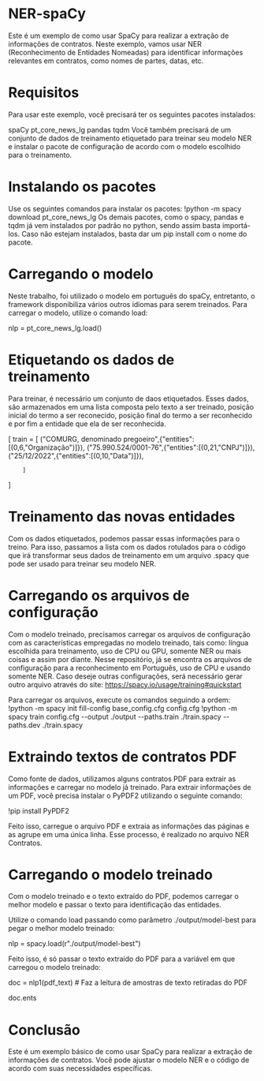 # NER-spaCy
Este é um exemplo de como usar SpaCy para realizar a extração de informações de contratos. Neste exemplo, vamos usar NER (Reconhecimento de Entidades Nomeadas) para identificar informações relevantes em contratos, como nomes de partes, datas, etc.

# Requisitos
Para usar este exemplo, você precisará ter os seguintes pacotes instalados:

spaCy
pt_core_news_lg
pandas
tqdm
Você também precisará de um conjunto de dados de treinamento etiquetado para treinar seu modelo NER e instalar o pacote de configuração de acordo com o modelo escolhido para o treinamento.

# Instalando os pacotes
Use os seguintes comandos para instalar os pacotes:
!python -m spacy download pt_core_news_lg
Os demais pacotes, como o spacy, pandas e tqdm já vem instalados por padrão no python, sendo assim basta importá-los. Caso não estejam instalados, basta dar um pip install com o nome do pacote.

# Carregando o modelo 
Neste trabalho, foi utilizado o modelo em português do spaCy, entretanto, o framework disponibiliza vários outros idiomas para serem treinados.
Para carregar o modelo, utilize o comando load:

nlp = pt_core_news_lg.load()

# Etiquetando os dados de treinamento
Para treinar, é necessário um conjunto de daos etiquetados. Esses dados, são armazenados em uma lista composta pelo texto a ser treinado, posição inicial do termo a ser reconecido, posição final do termo a ser reconhecido e por fim a entidade que ela de ser reconhecida.

[ train = [
          ("COMURG, denominado pregoeiro",{"entities":[(0,6,"Organização")]}),
          ("75.990.524/0001-76",{"entities":[(0,21,"CNPJ")]}),
          ("25/12/2022",{"entities":[(0,10,"Data")]}),
          
        ]
 ]
# Treinamento das novas entidades

Com os dados etiquetados, podemos passar essas informações para o treino. Para isso, passamos a lista com os dados rotulados para o código que irá transformar seus dados de treinamento em um arquivo .spacy que pode ser usado para treinar seu modelo NER.

# Carregando os arquivos de configuração

Com o modelo treinado, precisamos carregar os arquivos de configuração com as características empregadas no modelo treinado, tais como: língua escolhida para treinamento, uso de CPU ou GPU, somente NER ou mais coisas e assim por diante.
Nesse repositório, já se encontra os arquivos de configuração para a reconhecimento em Português, uso de CPU e usando somente NER. Caso deseje outras configurações, será necessário gerar outro arquivo através do site: https://spacy.io/usage/training#quickstart

Para carregar os arquivos, execute os comandos seguindo a ordem:
!python -m spacy init fill-config base_config.cfg config.cfg
!python -m spacy train config.cfg --output ./output --paths.train ./train.spacy --paths.dev ./train.spacy

# Extraindo textos de contratos PDF 

Como fonte de dados, utilizamos alguns contratos PDF para extrair as informações e carregar no modelo já treinado.
Para extrair informações de um PDF, você precisa instalar o PyPDF2 utilizando o seguinte comando:

!pip install PyPDF2

Feito isso, carregue o arquivo PDF e extraia as informações das páginas e as agrupe em uma única linha. Esse processo, é realizado no arquivo NER Contratos.

# Carregando o modelo treinado

Com o modelo treinado e o texto extraído do PDF, podemos carregar o melhor modelo e passar o texto para identificação das entidades.

Utilize o comando load passando como parâmetro ./output/model-best para pegar o melhor modelo treinado:

nlp = spacy.load(r"./output/model-best")

Feito isso, é só passar o texto extraído do PDF para a variável em que carregou o modelo treinado:

doc = nlp1(pdf_text) # Faz a leitura de amostras de texto retiradas do PDF

doc.ents

# Conclusão
Este é um exemplo básico de como usar SpaCy para realizar a extração de informações de contratos. Você pode ajustar o modelo NER e o código de acordo com suas necessidades específicas.
